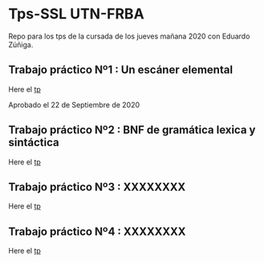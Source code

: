 # Tps-SSL UTN-FRBA
Repo para los tps de la cursada de los jueves mañana 2020 con Eduardo Zúñiga.

## Trabajo práctico Nº1 : Un escáner elemental
Here el [tp](https://github.com/Matiassgg/Grupo-TPs-Sintaxis/tree/master/Tp%201)

Aprobado el 22 de Septiembre de 2020 

## Trabajo práctico Nº2 : BNF de gramática lexica y sintáctica 
Here el [tp](https://github.com/Matiassgg/Grupo-TPs-Sintaxis)

## Trabajo práctico Nº3 : XXXXXXXX
Here el [tp](https://github.com/Matiassgg/Grupo-TPs-Sintaxis)

## Trabajo práctico Nº4 : XXXXXXXX
Here el [tp](https://github.com/Matiassgg/Grupo-TPs-Sintaxis)
